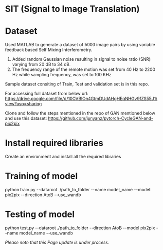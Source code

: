 # SIT (Signal to Image Translation)
# Dataset
Used MATLAB to generate a dataset of 5000 image pairs by using variable feedback based Self Mixing Interferometry. 
 1. Added random Gaussian noise resulting in signal to noise ratio (SNR) varying from 20 dB to 34 dB. 
 2. The frequency range of the remote motion was set from 40 Hz to 2200 Hz while sampling frequency, was set to 100 KHz

Sample dataset consiting of Train, Test and validation set is in this repo.


For accessing full dataset from below url: 
https://drive.google.com/file/d/10OVBlOn4GtmDUdAHgHEqNHGv9fZS55J1/view?usp=sharing

Clone and follow the steps mentioned in the repo of GAN mentioned below and use this dataset:
https://github.com/junyanz/pytorch-CycleGAN-and-pix2pix

# Install required libraries
Create an environment and install all the required libraries

# Training of model
python train.py --dataroot ./path_to_folder --name model_name --model pix2pix --direction AtoB --use_wandb

# Testing of model
python test.py --dataroot ./path_to_folder --direction AtoB --model pix2pix --name model_name --use_wandb


*Please note that this Page update is under process.*
